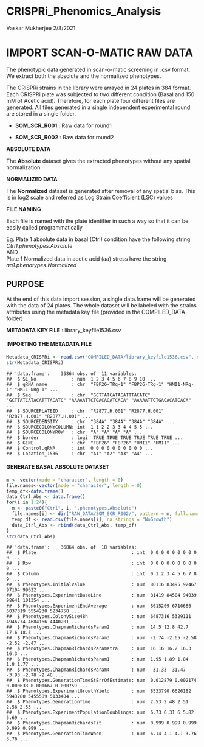 CRISPRi\_Phenomics\_Analysis
================
Vaskar Mukherjee
2/3/2021

# IMPORT SCAN-O-MATIC RAW DATA

The phenotypic data generated in scan-o-matic screening in .csv format.
We extract both the absolute and the normalized phenotypes.

The CRISPRi strains in the library were arrayed in 24 plates in 384
format. Each CRISPRi plate was subjected to two different condition
(Basal and 150 mM of Acetic acid). Therefore, for each plate four
different files are generated. All files generated in a single
independent experimental round are stored in a single folder.

  - **SOM\_SCR\_R001** : Raw data for round1

  - **SOM\_SCR\_R002** : Raw data for round2

**ABSOLUTE DATA**

The **Absolute** dataset gives the extracted phenotypes without any
spatial normalization

**NORMALIZED DATA**

The **Normalized** dataset is generated after removal of any spatial
bias. This is in log2 scale and referred as Log Strain Coefficient (LSC)
values

**FILE NAMING**

Each file is named with the plate identifier in such a way so that it
can be easily called programmatically

Eg. Plate 1 absolute data in basal (Ctrl) condition have the following
string  
*Ctrl1.phenotypes.Absolute*  
AND  
Plate 1 Normalized data in acetic acid (aa) stress have the string  
*aa1.phenotypes.Normalized*

## PURPOSE

At the end of this data import session, a single data.frame will be
generated with the data of 24 plates. The whole dataset will be labeled
with the strains attributes using the metadata key file (provided in the
COMPILED\_DATA folder)

**METADATA KEY FILE** : library\_keyfile1536.csv

#### IMPORTING THE METADATA FILE

``` r
Metadata_CRISPRi <- read.csv("COMPILED_DATA/library_keyfile1536.csv", na.strings = "#N/A", stringsAsFactors = FALSE)
str(Metadata_CRISPRi)
```

    ## 'data.frame':    36864 obs. of  11 variables:
    ##  $ SL_No             : num  1 2 3 4 5 6 7 8 9 10 ...
    ##  $ gRNA_name         : chr  "FBP26-TRg-1" "FBP26-TRg-1" "HMI1-NRg-1" "HMI1-NRg-1" ...
    ##  $ Seq               : chr  "GCTTATCATACATTTACATC" "GCTTATCATACATTTACATC" "AAAAATTCTGACACATCACA" "AAAAATTCTGACACATCACA" ...
    ##  $ SOURCEPLATEID     : chr  "R2877.H.001" "R2877.H.001" "R2877.H.001" "R2877.H.001" ...
    ##  $ SOURCEDENSITY     : chr  "384A" "384A" "384A" "384A" ...
    ##  $ SOURCECOLONYCOLUMN: int  1 1 2 2 3 3 4 4 5 5 ...
    ##  $ SOURCECOLONYROW   : chr  "A" "A" "A" "A" ...
    ##  $ border            : logi  TRUE TRUE TRUE TRUE TRUE TRUE ...
    ##  $ GENE              : chr  "FBP26" "FBP26" "HMI1" "HMI1" ...
    ##  $ Control.gRNA      : int  0 0 0 0 0 0 0 0 0 0 ...
    ##  $ Location_1536     : chr  "A1" "A2" "A3" "A4" ...

#### GENERATE BASAL **ABSOLUTE** DATASET

``` r
m <- vector(mode = "character", length = 0)
file.names<-vector(mode = "character", length = 0)
temp_df<-data.frame()
data_Ctrl_Abs <- data.frame()
for(i in 1:24){
  m <- paste0("Ctrl", i, ".phenotypes.Absolute") 
  file.names[i] <- dir("RAW_DATA/SOM_SCR_R002/", pattern = m, full.names = TRUE)
  temp_df <- read.csv(file.names[i], na.strings = "NoGrowth")
  data_Ctrl_Abs <- rbind(data_Ctrl_Abs, temp_df)
}
str(data_Ctrl_Abs)
```

    ## 'data.frame':    36864 obs. of  18 variables:
    ##  $ Plate                                   : int  0 0 0 0 0 0 0 0 0 0 ...
    ##  $ Row                                     : int  0 0 0 0 0 0 0 0 0 0 ...
    ##  $ Column                                  : int  0 1 2 3 4 5 6 7 8 9 ...
    ##  $ Phenotypes.InitialValue                 : num  80116 83495 92467 97104 99622 ...
    ##  $ Phenotypes.ExperimentBaseLine           : num  81419 84504 94039 98641 101354 ...
    ##  $ Phenotypes.ExperimentEndAverage         : num  8615209 6710686 6037319 5554230 5234758 ...
    ##  $ Phenotypes.ColonySize48h                : num  6487316 5329111 4946774 4684166 4440201 ...
    ##  $ Phenotypes.ChapmanRichardsParam2        : num  14.5 12.8 42.7 17.6 18.3 ...
    ##  $ Phenotypes.ChapmanRichardsParam3        : num  -2.74 -2.65 -2.58 -2.52 -2.47 ...
    ##  $ Phenotypes.ChapmanRichardsParamXtra     : num  16 16 16.2 16.3 16.3 ...
    ##  $ Phenotypes.ChapmanRichardsParam1        : num  1.95 1.89 1.84 1.8 1.77 ...
    ##  $ Phenotypes.ChapmanRichardsParam4        : num  -31.33 -31.47 -3.93 -2.78 -2.48 ...
    ##  $ Phenotypes.GenerationTimeStErrOfEstimate: num  0.012879 0.002174 0.000633 0.001667 0.000759 ...
    ##  $ Phenotypes.ExperimentGrowthYield        : num  8533790 6626182 5943280 5455589 5133404 ...
    ##  $ Phenotypes.GenerationTime               : num  2.53 2.48 2.51 2.56 2.53 ...
    ##  $ Phenotypes.ExperimentPopulationDoublings: num  6.73 6.31 6 5.82 5.69 ...
    ##  $ Phenotypes.ChapmanRichardsFit           : num  0.999 0.999 0.999 0.999 0.999 ...
    ##  $ Phenotypes.GenerationTimeWhen           : num  6.14 4.1 4.1 3.76 3.76 ...
